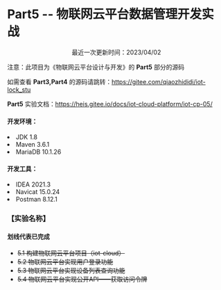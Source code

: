 # Part5 -- 物联网云平台数据管理开发实战

<center>最近一次更新时间：2023/04/02</center>

注意：此项目为《物联网云平台设计与开发》的 **Part5** 部分的源码

如需查看 **Part3,Part4** 的源码请跳转：https://gitee.com/qiaozhididi/iot-lock_stu

**Part5** 实验文档：https://heis.gitee.io/docs/iot-cloud-platform/iot-cp-05/

#### 开发环境：

<li>JDK 1.8</li>
<li>Maven 3.6.1</li>
<li>MariaDB 10.1.26</li>

#### 开发工具：

<li>IDEA 2021.3</li>
<li>Navicat 15.0.24</li>
<li>Postman 8.12.1</li>

### 【实验名称】

#### 划线代表已完成

<ul>
<li><s>5.1 构建物联网云平台项目（iot-cloud）</s></li>
<li><s>5.2 物联网云平台实现用户登录功能</s></li>
<li><s>5.3 物联网云平台实现设备列表查询功能</s></li>
<li><s>5.4 物联网云平台实现公开API——获取访问令牌</s></li>
</ul>
